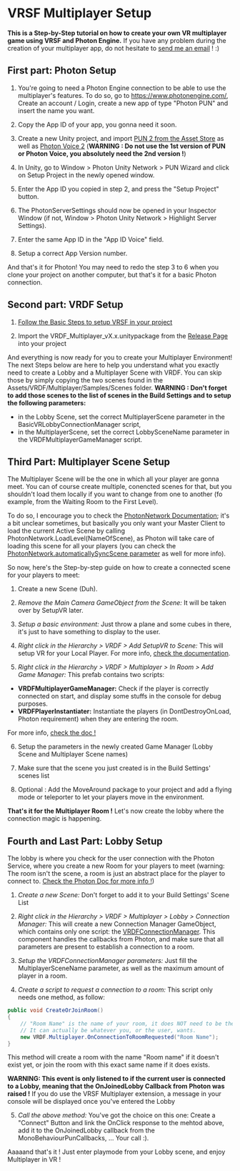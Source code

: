 # VRSF Multiplayer Setup 

**This is a Step-by-Step tutorial on how to create your own VR multiplayer game using VRSF and Photon Engine.**
If you have any problem during the creation of your multiplayer app, do not hesitate to [send me an email](arnaudbriche1994@gmail.com) ! :)

## First part: Photon Setup 
1. You're going to need a Photon Engine connection to be able to use the multiplayer's features. To do so, go to https://www.photonengine.com/, Create an account / Login, create a new app of type "Photon PUN" and insert the name you want.

2. Copy the App ID of your app, you gonna need it soon.

3. Create a new Unity project, and import [PUN 2 from the Asset Store](https://assetstore.unity.com/packages/tools/network/pun-2-free-119922) as well as [Photon Voice 2](https://assetstore.unity.com/packages/tools/audio/photon-voice-2-130518)  (**WARNING : Do not use the 1st version of PUN or Photon Voice, you absolutely need the 2nd version !**)

4. In Unity, go to Window > Photon Unity Network > PUN Wizard and click on Setup Project in the newly opened window.

5. Enter the App ID you copied in step 2, and press the "Setup Project" button.

6. The PhotonServerSettings should now be opened in your Inspector Window (if not, Window > Photon Unity Network > Highlight Server Settings).

7. Enter the same App ID in the "App ID Voice" field.

8. Setup a correct App Version number.


And that's it for Photon! You may need to redo the step 3 to 6 when you clone your project on another computer, but that's it for a basic Photon connection.



## Second part: VRDF Setup
1. [Follow the Basic Steps to setup VRSF in your project](https://github.com/Jamy4000/VRDF/wiki/Setup#basic-setup)

2. Import the VRDF_Multiplayer_vX.x.unitypackage from the [Release Page](https://github.com/Jamy4000/VRDF/releases) into your project


And everything is now ready for you to create your Multiplayer Environment! 
The next Steps below are here to help you understand what you exactly need to create a Lobby and a Multiplayer Scene with VRDF. You can skip those by simply copying the two scenes found in the Assets/VRDF/Multiplayer/Samples/Scenes folder.
**WARNING : Don't forget to add those scenes to the list of scenes in the Build Settings and to setup the following parameters:** 
- in the Lobby Scene, set the correct MultiplayerScene parameter in the BasicVRLobbyConnectionManager script,
- in the MultiplayerScene, set the correct LobbySceneName parameter in the VRDFMultiplayerGameManager script.



## Third Part: Multiplayer Scene Setup
The Multiplayer Scene will be the one in which all your player are gonna meet. You can of course create multiple, conencted scenes for that, but you shouldn't load them locally if you want to change from one to another (fo example, from the Waiting Room to the First Level). 

To do so, I encourage you to check the [PhotonNetwork Documentation](https://doc.photonengine.com/en-us/pun/current/demos-and-tutorials/pun-basics-tutorial/gamemanager-levels/); it's a bit unclear sometimes, but basically you only want your Master Client to load the current Active Scene by calling PhotonNetwork.LoadLevel(NameOfScene), as Photon will take care of loading this scene for all your players (you can check the [PhotonNetwork.automaticallySyncScene parameter](https://doc-api.photonengine.com/en/pun/v2/class_photon_1_1_pun_1_1_photon_network.html#a4e0cda79eb8975010a09693e07afc7a6) as well for more info). 

So now, here's the Step-by-step guide on how to create a connected scene for your players to meet:
1. Create a new Scene (Duh).

2. _Remove the Main Camera GameObject from the Scene:_ It will be taken over by SetupVR later.

3. _Setup a basic environment:_ Just throw a plane and some cubes in there, it's just to have something to display to the user.

4. _Right click in the Hierarchy > VRDF > Add SetupVR to Scene:_ This will setup VR for your Local Player. For more info, [check the documentation](https://github.com/Jamy4000/VRDF/wiki/Core-Package#setupvr-and-friends). 

5. _Right click in the Hierarchy > VRDF > Multiplayer > In Room > Add Game Manager:_ This prefab contains two scripts:
* **VRDFMultiplayerGameManager:** Check if the player is correctly connected on start, and display some stuffs in the console for debug purposes.
* **VRDFPlayerInstantiater:** Instantiate the players (in DontDestroyOnLoad, Photon requirement) when they are entering the room.

For more info, [check the doc !](https://github.com/Jamy4000/VRDF/wiki/VRDF-Multiplayer-Extension)

6. Setup the parameters in the newly created Game Manager (Lobby Scene and Multiplayer Scene names)

7. Make sure that the scene you just created is in the Build Settings' scenes list

8. Optional : Add the MoveAround package to your project and add a flying mode or teleporter to let your players move in the environment.


**That's it for the Multiplayer Room !** Let's now create the lobby where the connection magic is happening.



## Fourth and Last Part: Lobby Setup
The lobby is where you check for the user connection with the Photon Service, where you create a new Room for your players to meet (warning: The room isn't the scene, a room is just an abstract place for the player to connect to. [Check the Photon Doc for more info !](https://doc-api.photonengine.com/en/pun/v1/class_room.html))

1. _Create a new Scene:_ Don't forget to add it to your Build Settings' Scene List

2. _Right click in the Hierarchy > VRDF > Multiplayer > Lobby > Connection Manager:_ This will create a new Connection Manager GameObject, which contains only one script: the [VRDFConnectionManager](https://github.com/Jamy4000/VRDF/blob/develop/Assets/VRDF/Multiplayer/Scripts/Lobby/VRDFConnectionManager.cs). This component handles the callbacks from Photon, and make sure that all parameters are present to establish a connection to a room. 

3. _Setup the VRDFConnectionManager parameters:_ Just fill the MultiplayerSceneName parameter, as well as the maximum amount of player in a room.

4. _Create a script to request a connection to a room:_ This script only needs one method, as follow:

```c#
public void CreateOrJoinRoom()
{
    // "Room Name" is the name of your room, it does NOT need to be the same name as your multiplayer scene. 
    // It can actually be whatever you, or the user, wants. 
    new VRDF.Multiplayer.OnConnectionToRoomRequested("Room Name");
}
```

This method will create a room with the name "Room name" if it doesn't exist yet, or join the room with this exact same name if it does exists. 

**WARNING: This event is only listened to if the current user is connected to a Lobby, meaning that the OnJoinedLobby Callback from Photon was raised !**  If you do use the VRSF Multiplayer extension, a message in your console will be displayed once you've entered the Lobby

5. _Call the above method:_ You've got the choice on this one: Create a "Connect" Button and link the OnClick response to the mehtod above, add it to the OnJoinedLobby callback from the MonoBehaviourPunCallbacks, ... Your call :).    

Aaaaand that's it ! Just enter playmode from your Lobby scene, and enjoy Multiplayer in VR !
